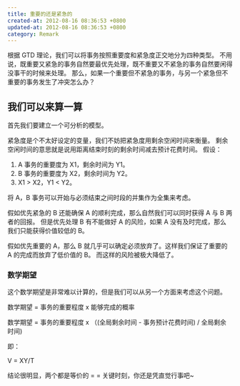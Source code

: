 ```yaml
---
title: 重要的还是紧急的
created-at: 2012-08-16 08:36:53 +0800
updated-at: 2012-08-16 08:36:53 +0800
category: Remark
---
```


根据 GTD 理论，我们可以将事务按照重要度和紧急度正交地分为四种类型。
不用说，既重要又紧急的事务自然要最优先处理，既不重要又不紧急的事务自然要闲得没事干的时候来处理。
那么，如果一个重要但不紧急的事务，与另一个紧急但不重要的事务发生了冲突怎么办？

## 我们可以来算一算
首先我们要建立一个可分析的模型。

紧急度是个不太好设定的变量，我们不妨把紧急度用剩余空闲时间来衡量。
剩余空闲时间的意思就是说用距离结束时刻的剩余时间减去预计花费时间。
假设：

1. A 事务的重要度为 X1，剩余时间为 Y1。
2. B 事务的重要度为 X2，剩余时间为 Y2。
3. X1 > X2，Y1 < Y2。

将 A，B 事务可以开始与必须结束之间时段的并集作为全集来考虑。

假如优先紧急的 B 还能确保 A 的顺利完成，那么自然我们可以同时获得 A 与 B 两者的回报。
但是优先处理 B 有不能做好 A 的风险，如果 A 没有及时完成，那么我们只能获得价值较低的 B。

假如优先重要的 A，那么 B 就几乎可以确定必须放弃了。这样我们保证了重要的 A 的完成而放弃了低价值的 B。
而这样的风险被极大降低了。

### 数学期望
这个数学期望是非常难以计算的，但是我们可以从另一个方面来考虑这个问题。

数学期望 = 事务的重要程度 x 能够完成的概率

数学期望 = 事务的重要程度 x （(全局剩余时间 - 事务预计花费时间) / 全局剩余时间)

即：

V = XY/T

结论很明显，两个都是等价的 = =
关键时刻，你还是凭直觉行事吧~
